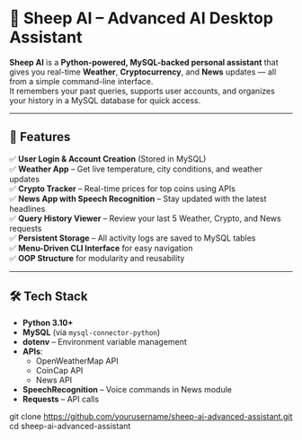 # 🐑 Sheep AI – Advanced AI Desktop Assistant

**Sheep AI** is a **Python-powered, MySQL-backed personal assistant** that gives you real-time **Weather**, **Cryptocurrency**, and **News** updates — all from a simple command-line interface.  
It remembers your past queries, supports user accounts, and organizes your history in a MySQL database for quick access.  

---

## 🚀 Features

✅ **User Login & Account Creation** (Stored in MySQL)  
✅ **Weather App** – Get live temperature, city conditions, and weather updates  
✅ **Crypto Tracker** – Real-time prices for top coins using APIs  
✅ **News App with Speech Recognition** – Stay updated with the latest headlines  
✅ **Query History Viewer** – Review your last 5 Weather, Crypto, and News requests  
✅ **Persistent Storage** – All activity logs are saved to MySQL tables  
✅ **Menu-Driven CLI Interface** for easy navigation  
✅ **OOP Structure** for modularity and reusability

---

## 🛠️ Tech Stack

- **Python 3.10+**
- **MySQL** (via `mysql-connector-python`)
- **dotenv** – Environment variable management
- **APIs**:
  - OpenWeatherMap API
  - CoinCap API
  - News API
- **SpeechRecognition** – Voice commands in News module
- **Requests** – API calls

git clone https://github.com/yourusername/sheep-ai-advanced-assistant.git
cd sheep-ai-advanced-assistant
